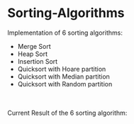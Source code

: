 Sorting-Algorithms
==================

Implementation of 6 sorting algorithms:
<ul>
  <li>Merge Sort</li>
  <li>Heap Sort</li>
  <li>Insertion Sort</li>
  <li>Quicksort with Hoare partition</li>
  <li>Quicksort with Median partition</li>
  <li>Quicksort with Random partition</li>
</ul>

<br/><br/>
Current Result of the 6 sorting algorithm:
<table>
<tr></tr>
<tr></tr>
<tr></tr>
<tr></tr>

</table>
